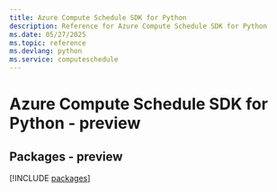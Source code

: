 ```yaml
---
title: Azure Compute Schedule SDK for Python
description: Reference for Azure Compute Schedule SDK for Python
ms.date: 05/27/2025
ms.topic: reference
ms.devlang: python
ms.service: computeschedule
---
```

# Azure Compute Schedule SDK for Python - preview
## Packages - preview
[!INCLUDE [packages](compute-schedule-index.md)]